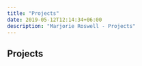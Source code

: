 ```yaml
---
title: "Projects"
date: 2019-05-12T12:14:34+06:00
description: "Marjorie Roswell - Projects"
---
```


## Projects

